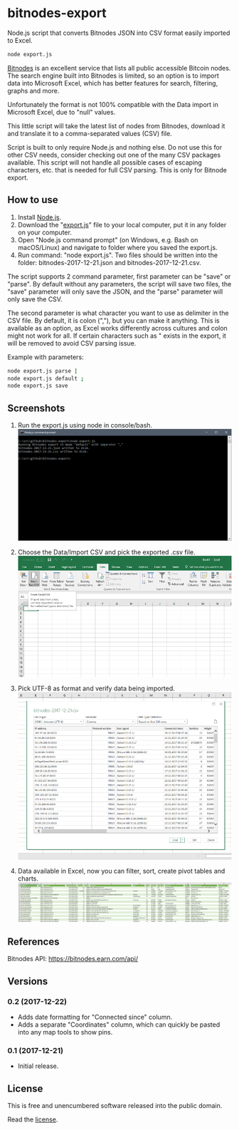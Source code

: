 # bitnodes-export
Node.js script that converts Bitnodes JSON into CSV format easily imported to Excel.

```sh
node export.js
```

[Bitnodes](https://bitnodes.earn.com/) is an excellent service that lists all public accessible Bitcoin nodes. The search engine built into Bitnodes is limited, so an option is to import data into Microsoft Excel, which has better features for search, filtering, graphs and more.

Unfortunately the format is not 100% compatible with the Data import in Microsoft Excel, due to "null" values.

This little script will take the latest list of nodes from Bitnodes, download it and translate it to a comma-separated values (CSV) file.

Script is built to only require Node.js and nothing else. Do not use this for other CSV needs, consider checking out one of the many CSV packages available. This script will not handle all possible cases of escaping characters, etc. that is needed for full CSV parsing. This is only for Bitnode export.

## How to use

1. Install [Node.js](https://nodejs.org/).
2. Download the "[export.js](export.js)" file to your local computer, put it in any folder on your computer.
3. Open "Node.js command prompt" (on Windows, e.g. Bash on macOS/Linux) and navigate to folder where you saved the export.js.
4. Run command: "node export.js". Two files should be written into the folder: bitnodes-2017-12-21.json and bitnodes-2017-12-21.csv.

The script supports 2 command parameter, first parameter can be "save" or "parse". By default without any parameters, the script will save two files, the "save" parameter will only save the JSON, and the "parse" parameter will only save the CSV.

The second parameter is what character you want to use as delimiter in the CSV file. By default, it is colon (","), but you can make it anything. This is available as an option, as Excel works differently across cultures and colon might not work for all. If certain characters such as " exists in the export, it will be removed to avoid CSV parsing issue.

Example with parameters:

```sh
node export.js parse |
node export.js default ;
node export.js save
```

## Screenshots

1. Run the export.js using node in console/bash.
![Run the export.js using node in console/bash.](docs/console.png)

2. Choose the Data/Import CSV and pick the exported .csv file.
![Choose the Data/Import CSV and pick the exported .csv file.](docs/excel-01.png)

3. Pick UTF-8 as format and verify data being imported.
![Pick UTF-8 as format and verify data being imported.](docs/excel-02.png)

4. Data available in Excel, now you can filter, sort, create pivot tables and charts.
![Data available in Excel, now you can filter, sort, create pivot tables and charts.](docs/excel-03.png)

## References

Bitnodes API: https://bitnodes.earn.com/api/

## Versions

### 0.2 (2017-12-22)
- Adds date formatting for "Connected since" column. 
- Adds a separate "Coordinates" column, which can quickly be pasted into any map tools to show pins.

### 0.1 (2017-12-21)
- Initial release.

## License

This is free and unencumbered software released into the public domain.

Read the [license](LICENSE).
